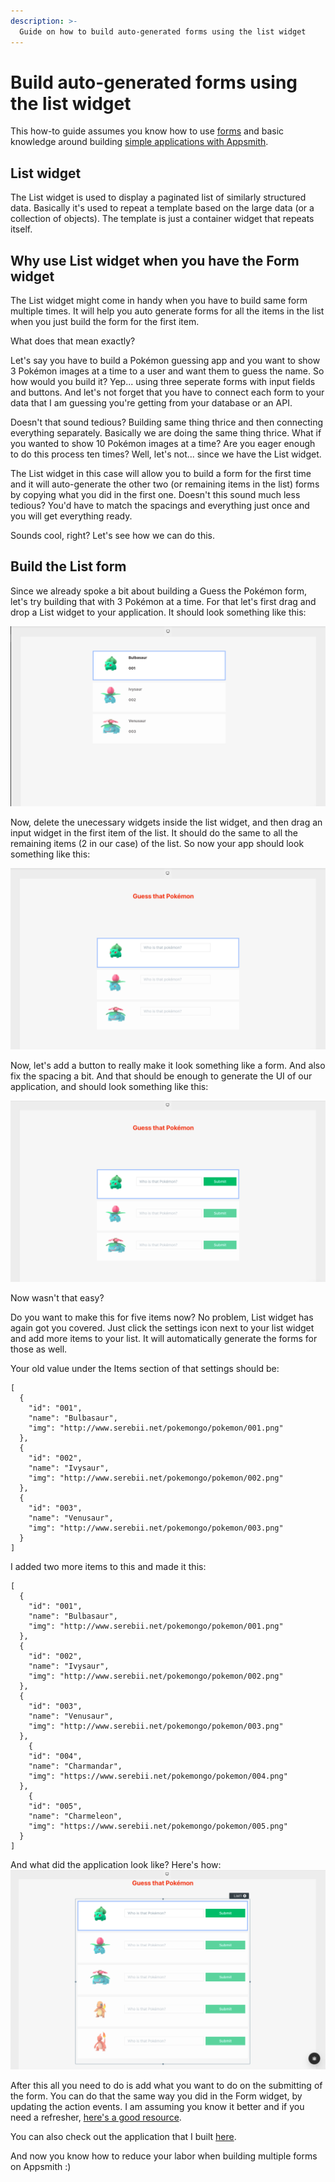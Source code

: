 ```yaml
---
description: >-
  Guide on how to build auto-generated forms using the list widget
---
```


# Build auto-generated forms using the list widget
This how-to guide assumes you know how to use [forms](https://docs.appsmith.com/widget-reference/form) and basic knowledge around building [simple applications with Appsmith](https://docs.appsmith.com/).

## List widget
The List widget is used to display a paginated list of similarly structured data. Basically it's used to repeat a template based on the large data (or a collection of objects). The template is just a container widget that repeats itself.

## Why use List widget when you have the Form widget
The List widget might come in handy when you have to build same form multiple times. It will help you auto generate forms for all the items in the list when you just build the form for the first item.

What does that mean exactly?

Let's say you have to build a Pokémon guessing app and you want to show 3 Pokémon images at a time to a user and want them to guess the name. So how would you build it? Yep... using three seperate forms with input fields and buttons. And let's not forget that you have to connect each form to your data that I am guessing you're getting from your database or an API.

Doesn't that sound tedious? Building same thing thrice and then connecting everything separately. Basically we are doing the same thing thrice. What if you wanted to show 10 Pokémon images at a time? Are you eager enough to do this process ten times? Well, let's not... since we have the List widget.

The List widget in this case will allow you to build a form for the first time and it will auto-generate the other two (or remaining items in the list) forms by copying what you did in the first one. Doesn't this sound much less tedious? You'd have to match the spacings and everything just once and you will get everything ready.

Sounds cool, right? Let's see how we can do this.

## Build the List form
Since we already spoke a bit about building a Guess the Pokémon form, let's try building that with 3 Pokémon at a time. For that let's first drag and drop a List widget to your application. It should look something like this:

![List widget](/.gitbook/assets/build-list-form-1.png)

Now, delete the unecessary widgets inside the list widget, and then drag an input widget in the first item of the list. It should do the same to all the remaining items (2 in our case) of the list. So now your app should look something like this:

![List widget with input field](/.gitbook/assets/build-list-form-2.png)

Now, let's add a button to really make it look something like a form. And also fix the spacing a bit. And that should be enough to generate the UI of our application, and should look something like this:

![List widget with input field and button](/.gitbook/assets/build-list-form-3.png)

Now wasn't that easy?

Do you want to make this for five items now? No problem, List widget has again got you covered. Just click the settings icon next to your list widget and add more items to your list. It will automatically generate the forms for those as well.

Your old value under the Items section of that settings should be:

```
[
  {
    "id": "001",
    "name": "Bulbasaur",
    "img": "http://www.serebii.net/pokemongo/pokemon/001.png"
  },
  {
    "id": "002",
    "name": "Ivysaur",
    "img": "http://www.serebii.net/pokemongo/pokemon/002.png"
  },
  {
    "id": "003",
    "name": "Venusaur",
    "img": "http://www.serebii.net/pokemongo/pokemon/003.png"
  }
]
```
I added two more items to this and made it this:

```
[
  {
    "id": "001",
    "name": "Bulbasaur",
    "img": "http://www.serebii.net/pokemongo/pokemon/001.png"
  },
  {
    "id": "002",
    "name": "Ivysaur",
    "img": "http://www.serebii.net/pokemongo/pokemon/002.png"
  },
  {
    "id": "003",
    "name": "Venusaur",
    "img": "http://www.serebii.net/pokemongo/pokemon/003.png"
  },
	{
    "id": "004",
    "name": "Charmandar",
    "img": "https://www.serebii.net/pokemongo/pokemon/004.png"
  },
	{
    "id": "005",
    "name": "Charmeleon",
    "img": "https://www.serebii.net/pokemongo/pokemon/005.png"
  }
]
```

And what did the application look like? Here's how:
![List widget with five items](/.gitbook/assets/build-list-form-4.png)

After this all you need to do is add what you want to do on the submitting of the form. You can do that the same way you did in the Form widget, by updating the action events. I am assuming you know it better and if you need a refresher, [here's a good resource](https://docs.appsmith.com/widget-reference/form).

You can also check out the application that I built [here](https://app.appsmith.com/applications/615a14b33a5bfe535012a5cf/pages/615a14b33a5bfe535012a5d1). 

And now you know how to reduce your labor when building multiple forms on Appsmith :)
